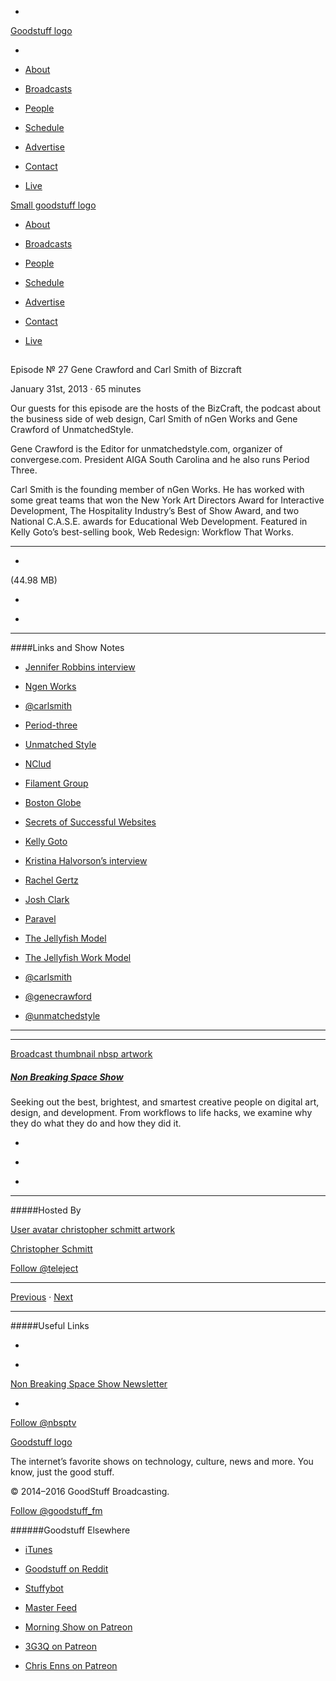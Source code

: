 

-
[Goodstuff logo](http://www.goodstuff.fm/)[](/assets/goodstuff_logo-17c1fe6f378352de5d7345f76152130b.svg)

-


-  [About](/about)

-  [Broadcasts](/broadcasts)

-  [People](/people)

-  [Schedule](/schedule)

-  [Advertise](/advertise)

-  [Contact](/contact)

-  [Live](/live)


[Small goodstuff logo](http://www.goodstuff.fm/)[](/assets/small_goodstuff_logo-bf032e72b9ec41494f4d90905f1ad619.svg)


-  [About](/about)

-  [Broadcasts](/broadcasts)

-  [People](/people)

-  [Schedule](/schedule)

-  [Advertise](/advertise)

-  [Contact](/contact)

-  [Live](/live)


##
Episode № 27
Gene Crawford and Carl Smith of Bizcraft


January 31st, 2013
&middot;
65
minutes


Our guests for this episode are the hosts of the BizCraft, the podcast about the business side of web design, Carl Smith of nGen Works and Gene Crawford of UnmatchedStyle.


Gene Crawford is the Editor for unmatchedstyle.com, organizer of convergese.com. President AIGA South Carolina and he also runs Period Three.


Carl Smith is the founding member of nGen Works. He has worked with some great teams that won the New York Art Directors Award for Interactive Development, The Hospitality Industry’s Best of Show Award, and two National C.A.S.E. awards for Educational Web Development. Featured in Kelly Goto’s best-selling book, Web Redesign: Workflow That Works.


------------------------------


-
[](http://podcasts-1.feedpress.co/10609/nbsp-27.mp3)(44.98 MB)

-
[](http://twitter.com/intent/tweet?text=Non%20Breaking%20Space%20Show%20%E2%84%96%2027%20on%20@goodstuff_fm%20-%20http://goodstuff.fm/nbsp/27)

-
[](http://www.facebook.com/sharer/sharer.php?u=http://goodstuff.fm/nbsp/27)


------------------------------


####Links and Show Notes

-  [Jennifer Robbins interview](http://nonbreakingspace.tv/jennifer-robbins/)

-  [Ngen Works](http://www.ngenworks.com/)

-  [@carlsmith](http://twitter.com/carlsmith)

-  [Period-three](http://period-three.com)

-  [Unmatched Style](http://unmatchedstyle.com)

-  [NClud](http://nclud.com)

-  [Filament Group](http://filamentlab.com)

-  [Boston Globe](http://bostonglobe.com)

-  [Secrets of Successful Websites](http://www.amazon.com/Secrets-Successful-Sites-David-Siegel/dp/1568303823)

-  [Kelly Goto](http://www.gotomedia.com)

-  [Kristina Halvorson’s interview](http://nonbreakingspace.tv/kristina-halvorson/)

-  [Rachel Gertz](http://www.ngenworks.com/team/rachel-gertz/)

-  [Josh Clark](http://globalmoxie.com/index.shtml)

-  [Paravel](http://paravelinc.com)

-  [The Jellyfish Model](http://www.ngenworks.com/blog/the-jellyfish-model/)

-  [The Jellyfish Work Model](http://www.ngenworks.com/blog/the-jellyfish-model-a-video-summary/)

-  [@carlsmith](https://twitter.com/carlsmith)

-  [@genecrawford](https://twitter.com/genecrawford)

-  [@unmatchedstyle](https://twitter.com/ummatchedstyle)


------------------------------


------------------------------


[Broadcast thumbnail nbsp artwork](/nbsp)[](https://goodstuffs3.s3.amazonaws.com/uploads/broadcast/image/19/broadcast_thumbnail_nbsp_artwork.png)

##### [Non Breaking Space Show](/nbsp)


Seeking out the best, brightest, and smartest creative people on digital art, design, and development. From workflows to life hacks, we examine why they do what they do and how they did it.

-
[](http://itunes.apple.com/us/podcast/the-non-breaking-space-show/id507162981)

-
[](http://feeds.goodstuff.fm/nbsp)

-
[](mailto:chris@goodstuff.fm?cc=sponsorship%40goodstuff.fm&subject=%5BGoodStuff%20FM%5D%20Sponsorship%20Inquiry%20for%20Non%20Breaking%20Space%20Show)


------------------------------


#####Hosted By


[User avatar christopher schmitt artwork](/people/christopher-schmitt)[](https://goodstuffs3.s3.amazonaws.com/uploads/user/avatar/20/user_avatar_christopher-schmitt_artwork.png)

[Christopher Schmitt](/people/christopher-schmitt)


[Follow @teleject](https://twitter.com/teleject)


------------------------------


[Previous](/nbsp/26)
&middot;
[Next](/nbsp/28)


------------------------------


#####Useful Links

-
[](mailto:chris@goodstuff.fm?subject=%5BGoodstuff%20FM%5D%20Feedback%20for%20Non%20Breaking%20Space%20Show)

-
[Non Breaking Space Show Newsletter](http://www.goodstuff.fm/nbsp/newsletter)


-
[Follow @nbsptv](https://twitter.com/nbsptv)


[Goodstuff logo](http://www.goodstuff.fm/)[](/assets/goodstuff_logo-17c1fe6f378352de5d7345f76152130b.svg)


The internet’s favorite shows on technology, culture, news and more. You know, just the good stuff.


&copy; 2014&ndash;2016 GoodStuff Broadcasting.

[Follow @goodstuff_fm](https://twitter.com/goodstufffm)


######Goodstuff Elsewhere

-  [iTunes](https://itunes.apple.com/us/artist/goodstuff-fm/id843385597?mt=2)

-  [Goodstuff on Reddit](https://www.reddit.com/r/Goodstuff_fm/)

-  [Stuffybot](http://stuffybot.goodstuff.fm)

-  [Master Feed](/master/feed)

-  [Morning Show on Patreon](https://www.patreon.com/morningshow)

-  [3G3Q on Patreon](https://www.patreon.com/3g3q)

-  [Chris Enns on Patreon](https://www.patreon.com/ichris)
